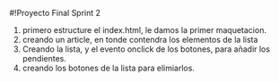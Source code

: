 #!Proyecto Final Sprint 2
1. primero estructure el index.html, le damos la primer maquetacion.
2. creando un article, en tonde contendra los elementos de la lista
3. Creando la lista, y el evento onclick de los botones, para añadir los pendientes.
4. creando los botones de la lista para elimiarlos.
